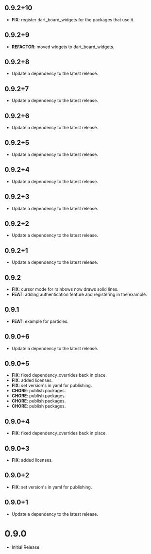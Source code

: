 ## 0.9.2+10

 - **FIX**: register dart_board_widgets for the packages that use it.

## 0.9.2+9

 - **REFACTOR**: moved widgets to dart_board_widgets.

## 0.9.2+8

 - Update a dependency to the latest release.

## 0.9.2+7

 - Update a dependency to the latest release.

## 0.9.2+6

 - Update a dependency to the latest release.

## 0.9.2+5

 - Update a dependency to the latest release.

## 0.9.2+4

 - Update a dependency to the latest release.

## 0.9.2+3

 - Update a dependency to the latest release.

## 0.9.2+2

 - Update a dependency to the latest release.

## 0.9.2+1

 - Update a dependency to the latest release.

## 0.9.2

 - **FIX**: cursor mode for rainbows now draws solid lines.
 - **FEAT**: adding authentication feature and registering in the example.

## 0.9.1

 - **FEAT**: example for particles.

## 0.9.0+6

 - Update a dependency to the latest release.

## 0.9.0+5

 - **FIX**: fixed dependency_overrides back in place.
 - **FIX**: added licenses.
 - **FIX**: set version's in yaml for publishing.
 - **CHORE**: publish packages.
 - **CHORE**: publish packages.
 - **CHORE**: publish packages.
 - **CHORE**: publish packages.

## 0.9.0+4

 - **FIX**: fixed dependency_overrides back in place.

## 0.9.0+3

 - **FIX**: added licenses.

## 0.9.0+2

 - **FIX**: set version's in yaml for publishing.

## 0.9.0+1

 - Update a dependency to the latest release.

# 0.9.0
- Initial Release

